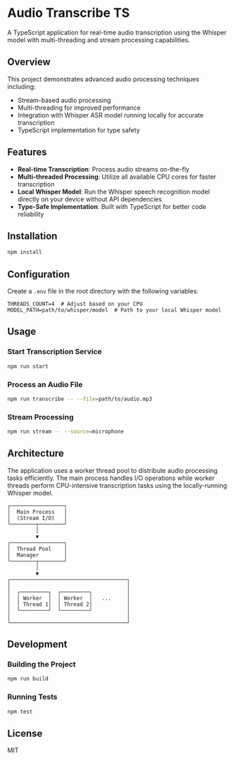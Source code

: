 # Audio Transcribe TS

A TypeScript application for real-time audio transcription using the Whisper model with multi-threading and stream processing capabilities.

## Overview

This project demonstrates advanced audio processing techniques including:
- Stream-based audio processing
- Multi-threading for improved performance
- Integration with Whisper ASR model running locally for accurate transcription
- TypeScript implementation for type safety

## Features

- **Real-time Transcription**: Process audio streams on-the-fly
- **Multi-threaded Processing**: Utilize all available CPU cores for faster transcription
- **Local Whisper Model**: Run the Whisper speech recognition model directly on your device without API dependencies
- **Type-Safe Implementation**: Built with TypeScript for better code reliability

## Installation

```bash
npm install
```

## Configuration

Create a `.env` file in the root directory with the following variables:

```
THREADS_COUNT=4  # Adjust based on your CPU
MODEL_PATH=path/to/whisper/model  # Path to your local Whisper model
```

## Usage

### Start Transcription Service

```bash
npm run start
```

### Process an Audio File

```bash
npm run transcribe -- --file=path/to/audio.mp3
```

### Stream Processing

```bash
npm run stream -- --source=microphone
```

## Architecture

The application uses a worker thread pool to distribute audio processing tasks efficiently. The main process handles I/O operations while worker threads perform CPU-intensive transcription tasks using the locally-running Whisper model.

```
┌─────────────────┐
│  Main Process   │
│  (Stream I/O)   │
└────────┬────────┘
         │
         ▼
┌─────────────────┐
│  Thread Pool    │
│  Manager        │
└────────┬────────┘
         │
         ▼
┌─────────────────────────────────────┐
│                                     │
│  ┌─────────┐  ┌─────────┐           │
│  │ Worker  │  │ Worker  │   ...     │
│  │ Thread 1│  │ Thread 2│           │
│  └─────────┘  └─────────┘           │
│                                     │
└─────────────────────────────────────┘
```

## Development

### Building the Project

```bash
npm run build
```

### Running Tests

```bash
npm test
```

## License

MIT
